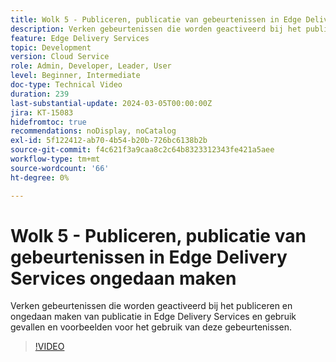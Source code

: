 ```yaml
---
title: Wolk 5 - Publiceren, publicatie van gebeurtenissen in Edge Delivery Services ongedaan maken
description: Verken gebeurtenissen die worden geactiveerd bij het publiceren en ongedaan maken van publicatie in Edge Delivery Services en gebruik gevallen en voorbeelden voor het gebruik van deze gebeurtenissen.
feature: Edge Delivery Services
topic: Development
version: Cloud Service
role: Admin, Developer, Leader, User
level: Beginner, Intermediate
doc-type: Technical Video
duration: 239
last-substantial-update: 2024-03-05T00:00:00Z
jira: KT-15083
hidefromtoc: true
recommendations: noDisplay, noCatalog
exl-id: 5f122412-ab70-4b54-b20b-726bc6138b2b
source-git-commit: f4c621f3a9caa8c2c64b8323312343fe421a5aee
workflow-type: tm+mt
source-wordcount: '66'
ht-degree: 0%

---
```


# Wolk 5 - Publiceren, publicatie van gebeurtenissen in Edge Delivery Services ongedaan maken

Verken gebeurtenissen die worden geactiveerd bij het publiceren en ongedaan maken van publicatie in Edge Delivery Services en gebruik gevallen en voorbeelden voor het gebruik van deze gebeurtenissen.

>[!VIDEO](https://video.tv.adobe.com/v/3427681?learn=on)
